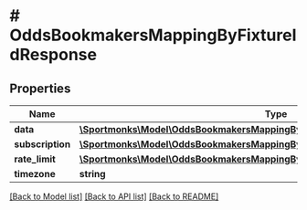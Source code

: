 # # OddsBookmakersMappingByFixtureIdResponse

## Properties

Name | Type | Description | Notes
------------ | ------------- | ------------- | -------------
**data** | [**\Sportmonks\Model\OddsBookmakersMappingByFixtureIdResponseDataInner[]**](OddsBookmakersMappingByFixtureIdResponseDataInner.md) |  | [optional]
**subscription** | [**\Sportmonks\Model\OddsBookmakersMappingByFixtureIdResponseSubscriptionInner[]**](OddsBookmakersMappingByFixtureIdResponseSubscriptionInner.md) |  | [optional]
**rate_limit** | [**\Sportmonks\Model\OddsBookmakersMappingByFixtureIdResponseRateLimit**](OddsBookmakersMappingByFixtureIdResponseRateLimit.md) |  | [optional]
**timezone** | **string** |  | [optional]

[[Back to Model list]](../../README.md#models) [[Back to API list]](../../README.md#endpoints) [[Back to README]](../../README.md)
